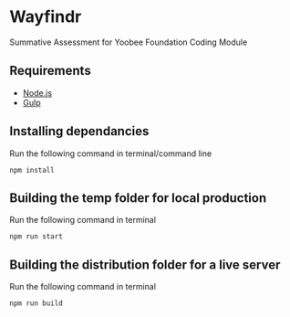 # Wayfindr
Summative Assessment for Yoobee Foundation Coding Module

## Requirements

* [Node.js](https://nodejs.org/en/)
* [Gulp](https://gulpjs.com/)

## Installing dependancies

Run the following command in terminal/command line

```
npm install
```

## Building the temp folder for local production

Run the following command in terminal

```
npm run start
```

## Building the distribution folder for a live server

Run the following command in terminal

```
npm run build
```